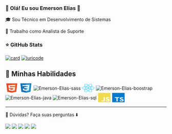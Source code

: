 ### 🦊 Olá! Eu sou Emerson Elias 🍃

<p>🎓 Sou Técnico em Desenvolvimento de Sistemas</p>
<p> 🏢 Trabalho como Analista de Suporte</p>

### ⭐ GitHub Stats
[![card](https://github-readme-stats.vercel.app/api?username=emerson-elias&theme=tokyonight&show_icons=true)](https://github.com/anuraghazra/github-readme-stats)
[![iuricode](https://github-readme-stats.vercel.app/api/top-langs/?username=emerson-elias&layout=compact&theme=tokyonight)](https://github.com/anuraghazra/github-readme-stats)
## 🚀 Minhas Habilidades
<div style="display: inline_block">
    <img align="center" alt="Emerson-Elias-HTML" height="30" width="40" src="https://raw.githubusercontent.com/devicons/devicon/master/icons/html5/html5-original.svg">
  <img align="center" alt="Emerson-Elias-CSS" height="30" width="40" src="https://raw.githubusercontent.com/devicons/devicon/master/icons/css3/css3-original.svg">
              <img align="center" alt="Emerson-Elias-sass" height="30" width="40" src="https://cdn.jsdelivr.net/gh/devicons/devicon@latest/icons/sass/sass-original.svg" />
    <img align="center" alt="Emerson-Elias-React" height="30" width="40" src="https://raw.githubusercontent.com/devicons/devicon/master/icons/react/react-original.svg">
            <img align="center" alt="Emerson-Elias-boostrap" height="30" width="40" src="https://cdn.jsdelivr.net/gh/devicons/devicon@latest/icons/bootstrap/bootstrap-original.svg" />       
            <img align="center" alt="Emerson-Elias-java" height="30" width="40" src="https://cdn.jsdelivr.net/gh/devicons/devicon@latest/icons/java/java-original.svg" />         
            <img align="center" alt="Emerson-Elias-sql" height="30" width="40" src="https://cdn.jsdelivr.net/gh/devicons/devicon@latest/icons/microsoftsqlserver/microsoftsqlserver-original.svg" />
  <img align="center" alt="Emerson-Elias-Js" height="30" width="40" src="https://raw.githubusercontent.com/devicons/devicon/master/icons/javascript/javascript-plain.svg">
  <img align="center" alt="Emerson-Elias-Ts" height="30" width="40" src="https://raw.githubusercontent.com/devicons/devicon/master/icons/typescript/typescript-plain.svg">       
</div>

<hr>

<div>
    <p>💬 Dúvidas? Faça suas perguntas ⬇️</p>
  <a href="https://www.facebook.com/emerson.emersoneliassodremorais/" target="_blank"><img src="https://img.shields.io/badge/-Facebook-3b5998?style=for-the-badge&logo=facebook&logoColor=white" target="_blank"/></a> 
  <a href="https://www.instagram.com/emersoneliass_/" target="_blank"><img src="https://img.shields.io/badge/-Instagram-%23E4405F?style=for-the-badge&logo=instagram&logoColor=white" target="_blank"></a>
  <a href="mailto:emersonees808@gmail.com"><img src="https://img.shields.io/badge/Gmail-D14836?style=for-the-badge&logo=gmail&logoColor=white" target="_blank"></a>
  <a href="https://www.linkedin.com/in/emerson-elias-9b2894228/" target="_blank"><img src="https://img.shields.io/badge/-LinkedIn-%230077B5?style=for-the-badge&logo=linkedin&logoColor=white" target="_blank"></a>  
    <a href="https://outlook.live.com/mail/0/" target="_blank"><img src="https://img.shields.io/badge/Microsoft_Outlook-0078D4?style=for-the-badge&logo=microsoft-outlook&logoColor=white" target="_blank"></a> 
    
</div>
